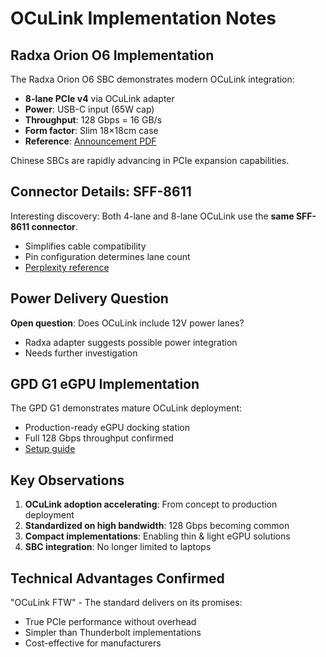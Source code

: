 # OCuLink Implementation Notes

## Radxa Orion O6 Implementation

The Radxa Orion O6 SBC demonstrates modern OCuLink integration:
- **8-lane PCIe v4** via OCuLink adapter
- **Power**: USB-C input (65W cap)
- **Throughput**: 128 Gbps = 16 GB/s
- **Form factor**: Slim 18×18cm case
- **Reference**: [Announcement PDF](https://dl.radxa.com/orion/o6/radxa_orion_o6_announcement_presentation_2024_12_18.pdf)

Chinese SBCs are rapidly advancing in PCIe expansion capabilities.

## Connector Details: SFF-8611

Interesting discovery: Both 4-lane and 8-lane OCuLink use the **same SFF-8611 connector**.
- Simplifies cable compatibility
- Pin configuration determines lane count
- [Perplexity reference](https://www.perplexity.ai/search/what-is-the-name-of-the-socket-eQS5UtflQYmFLQ1ifonyaA)

## Power Delivery Question

**Open question**: Does OCuLink include 12V power lanes?
- Radxa adapter suggests possible power integration
- Needs further investigation

## GPD G1 eGPU Implementation

The GPD G1 demonstrates mature OCuLink deployment:
- Production-ready eGPU docking station
- Full 128 Gbps throughput confirmed
- [Setup guide](https://gpdstore.net/kb/accessories-support-hub/kb-article/getting-started-with-the-gpd-g1-egpu-docking-station/)

## Key Observations

1. **OCuLink adoption accelerating**: From concept to production deployment
2. **Standardized on high bandwidth**: 128 Gbps becoming common
3. **Compact implementations**: Enabling thin & light eGPU solutions
4. **SBC integration**: No longer limited to laptops

## Technical Advantages Confirmed

"OCuLink FTW" - The standard delivers on its promises:
- True PCIe performance without overhead
- Simpler than Thunderbolt implementations
- Cost-effective for manufacturers